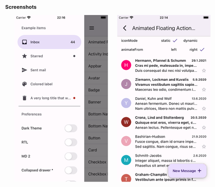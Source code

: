 ### Screenshots

<div class="wrapper" style="display: flex;justify-content: space-evenly;" markdown="1">
   <img src="./screenshots/sshot_1.png" alt="drawing" style="width:300px;margin-left:30px;"/>
   <img src="./screenshots/sshot_2.png" alt="drawing" style="width:300px;margin-left:30px;"/>
</div>